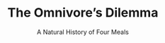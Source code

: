 ---
title: "The Omnivore’s Dilemma"
slug: "the-omnivore-s-dilemma"
subtitle: "A Natural History of Four Meals"
publisher: "Penguin Press"
published: "2006"
asin: "1594200823"
authors: 
  - michael-pollan
started: "2012-07-15"
start_year: "2012"
finished: "2012-07-15"
---